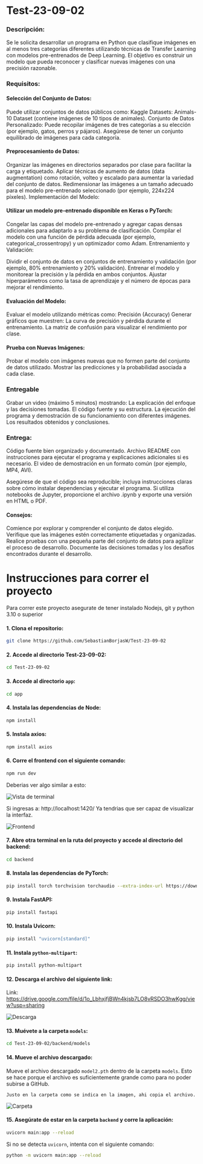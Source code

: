 # Test-23-09-02

### Descripción:

Se le solicita desarrollar un programa en Python que clasifique imágenes en al menos tres categorías diferentes utilizando técnicas de Transfer Learning con modelos pre-entrenados de Deep Learning. El objetivo es construir un modelo que pueda reconocer y clasificar nuevas imágenes con una precisión razonable.

### Requisitos:

#### Selección del Conjunto de Datos:

Puede utilizar conjuntos de datos públicos como:
Kaggle Datasets: Animals-10 Dataset (contiene imágenes de 10 tipos de animales).
Conjunto de Datos Personalizado: Puede recopilar imágenes de tres categorías a su elección (por ejemplo, gatos, perros y pájaros).
Asegúrese de tener un conjunto equilibrado de imágenes para cada categoría.

#### Preprocesamiento de Datos:

Organizar las imágenes en directorios separados por clase para facilitar la carga y etiquetado.
Aplicar técnicas de aumento de datos (data augmentation) como rotación, volteo y escalado para aumentar la variedad del conjunto de datos.
Redimensionar las imágenes a un tamaño adecuado para el modelo pre-entrenado seleccionado (por ejemplo, 224x224 píxeles).
Implementación del Modelo:

#### Utilizar un modelo pre-entrenado disponible en Keras o PyTorch:

Congelar las capas del modelo pre-entrenado y agregar capas densas adicionales para adaptarlo a su problema de clasificación.
Compilar el modelo con una función de pérdida adecuada (por ejemplo, categorical_crossentropy) y un optimizador como Adam.
Entrenamiento y Validación:

Dividir el conjunto de datos en conjuntos de entrenamiento y validación (por ejemplo, 80% entrenamiento y 20% validación).
Entrenar el modelo y monitorear la precisión y la pérdida en ambos conjuntos.
Ajustar hiperparámetros como la tasa de aprendizaje y el número de épocas para mejorar el rendimiento.

#### Evaluación del Modelo:

Evaluar el modelo utilizando métricas como:
Precisión (Accuracy)
Generar gráficos que muestren:
La curva de precisión y pérdida durante el entrenamiento.
La matriz de confusión para visualizar el rendimiento por clase.

#### Prueba con Nuevas Imágenes:

Probar el modelo con imágenes nuevas que no formen parte del conjunto de datos utilizado.
Mostrar las predicciones y la probabilidad asociada a cada clase.

### Entregable

Grabar un video (máximo 5 minutos) mostrando:
La explicación del enfoque y las decisiones tomadas.
El código fuente y su estructura.
La ejecución del programa y demostración de su funcionamiento con diferentes imágenes.
Los resultados obtenidos y conclusiones.

### Entrega:

Código fuente bien organizado y documentado.
Archivo README con instrucciones para ejecutar el programa y explicaciones adicionales si es necesario.
El video de demostración en un formato común (por ejemplo, MP4, AVI).

Asegúrese de que el código sea reproducible; incluya instrucciones claras sobre cómo instalar dependencias y ejecutar el programa.
Si utiliza notebooks de Jupyter, proporcione el archivo .ipynb y exporte una versión en HTML o PDF.

#### Consejos:

Comience por explorar y comprender el conjunto de datos elegido.
Verifique que las imágenes estén correctamente etiquetadas y organizadas.
Realice pruebas con una pequeña parte del conjunto de datos para agilizar el proceso de desarrollo.
Documente las decisiones tomadas y los desafíos encontrados durante el desarrollo.

# Instrucciones para correr el proyecto 

Para correr este proyecto asegurate de tener instalado Nodejs, git y python 3.10 o superior 

#### 1. Clona el repositorio:

   ```bash
   git clone https://github.com/SebastianBorjasW/Test-23-09-02
   ```
   
#### 2. Accede al directorio Test-23-09-02:

   ```bash
   cd Test-23-09-02
   ```

#### 3. Accede al directorio `app`:

   ```bash
   cd app
   ```

#### 4. Instala las dependencias de Node:

   ```bash
   npm install
   ```

#### 5. Instala axios:

   ```bash
   npm install axios
   ```

#### 6. Corre el frontend con el siguiente comando:

   ```bash
   npm run dev
   ```

Deberias ver algo similar a esto:

![Vista de terminal](assets/npm_init.png)

Si ingresas a: http://localhost:1420/
Ya tendrias que ser capaz de visualizar la interfaz. 

![Frontend](assets/frontend.png)

#### 7. Abre otra terminal en la ruta del proyecto y accede al directorio del backend:

   ```bash
   cd backend
   ```

#### 8. Instala las dependencias de PyTorch:

   ```bash
   pip install torch torchvision torchaudio --extra-index-url https://download.pytorch.org/whl/cu116 
   ```

#### 9. Instala FastAPI:

   ```bash
   pip install fastapi
   ```

#### 10. Instala Uvicorn:

   ```bash
   pip install "uvicorn[standard]"
   ```

#### 11. Instala `python-multipart`:

   ```bash
   pip install python-multipart
   ```

#### 12. Descarga el archivo del siguiente link:

   Link: https://drive.google.com/file/d/1o_LbhxjfjBWn4kjsb7LO8vRSDO3hwKgg/view?usp=sharing

   ![Descarga](assets/descarga.png)

#### 13. Muévete a la carpeta `models`:

   ```bash
   cd Test-23-09-02/backend/models
   ```

#### 14. Mueve el archivo descargado:

   Mueve el archivo descargado `model2.pth` dentro de la carpeta `models`. Esto se hace porque el archivo es suficientemente grande como para no poder subirse a GitHub.

    Justo en la carpeta como se indica en la imagen, ahi copia el archivo.

   ![Carpeta](assets/model.png)


#### 15. Asegúrate de estar en la carpeta `backend` y corre la aplicación:

   ```bash
   uvicorn main:app --reload
   ```

   Si no se detecta `uvicorn`, intenta con el siguiente comando: 

   ```bash
   python -m uvicorn main:app --reload
   ```
